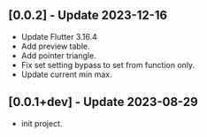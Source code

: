 ## [0.0.2] - Update 2023-12-16
- Update Flutter 3.16.4
- Add preview table.
- Add pointer triangle.
- Fix set setting bypass to set from function only.
- Update current min max.

## [0.0.1+dev] - Update 2023-08-29
- init project.